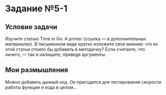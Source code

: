 # Задание №5-1

## Условие задачи

Изучите статью Time in Go: A primer (ссылка — в дополнительных материалах). В письменном виде кратко изложите свое мнение: что из этой статьи стоило бы добавить в методичку? Если считаете, что ничего, — так и напишите, приведя аргументы.

## Мои размышления

Можно добавить данный код. Он пригодится для тестирования скорости работы функции и кода в целом...
